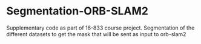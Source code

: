 # Segmentation-ORB-SLAM2
Supplementary code as part of 16-833 course project.
Segmentation of the different datasets to get the mask that will be sent as input to orb-slam2
